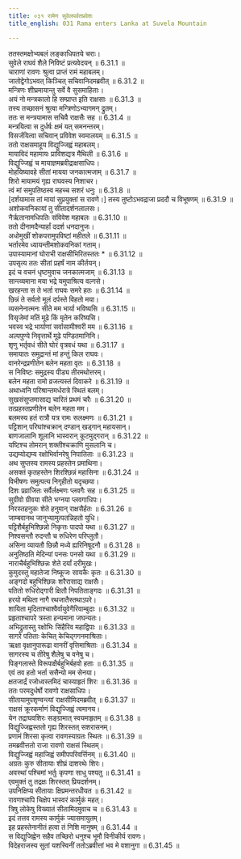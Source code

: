 ```yaml
---
title: ०३१ रामेण सुवेलपर्वतप्रवेशः
title_english: 031 Rama enters Lanka at Suvela Mountain

---
```

<div class="audioEmbed"  caption="श्रीराम-हरिसीताराममूर्ति-घनपाठिभ्यां वचनम्" src="https://archive.org/download/Ramayana-recitation-Sriram-harisItArAmamUrti-Ghanapaati-v2/Kanda_6/Kanda_6_YK-031-Rama_enters_Lanka_at_Suvela_Mountain_0.mp3"></div>

ततस्तमक्षोभ्यबलं लङ्काधिपतये चराः।  
सुवेले राघवं शैले निविष्टं प्रत्यवेदयन् ॥ 6.31.1 ॥   
चाराणां रावणः श्रुत्वा प्राप्तं रामं महाबलम्।  
जातोद्वेगोऽभवत् किञ्चित् सचिवानिदमब्रवीत् ॥ 6.31.2 ॥   
मन्त्रिणः शीघ्रमायान्तु सर्वे वै सुसमाहिताः।  
अयं नो मन्त्रकालो हि सम्प्राप्त इति राक्षसाः ॥ 6.31.3 ॥   
तस्य तच्छासनं श्रुत्वा मन्त्रिणोऽभ्यागमन् द्रुतम्।  
ततः स मन्त्रयामास सचिवै राक्षसैः सह ॥ 6.31.4 ॥   
मन्त्रयित्वा स दुर्धर्षः क्षमं यत् समनन्तरम्।  
विसर्जयित्वा सचिवान् प्रविवेश स्वमालयम् ॥ 6.31.5 ॥   
ततो राक्षसमाहूय विद्युज्जिह्वं महाबलम्।  
मायाविदं महामायः प्राविशद्यत्र मैथिली ॥ 6.31.6 ॥   
विद्युज्जिह्वं च मायाज्ञमब्रवीद्राक्षसाधिपः।  
मोहयिष्यावहे सीतां मायया जनकात्मजाम् ॥ 6.31.7 ॥   
शिरो मायामयं गृह्य राघवस्य निशाचर।  
त्वं मां समुपतिष्ठस्व महच्च सशरं धनुः ॥ 6.31.8 ॥   
[दर्शयामास तां मायां सुप्रयुक्तां स रावणे।] तस्य तुष्टोऽभवद्राजा प्रददौ च विभूषणम् ॥ 6.31.9 ॥   
अशोकवनिकायां तु सीतादर्शनलालसः।  
नैर्ऋतानामधिपतिः संविवेश महाबलः ॥ 6.31.10 ॥   
ततो दीनामदैन्यार्हां ददर्श धनदानुजः।  
अधोमुखीं शोकपरामुपविष्टां महीतले ॥ 6.31.11 ॥   
भर्तारमेव ध्यायन्तीमशोकवनिकां गताम्।  
उपास्यामानां घोराभी राक्षसीभिरितस्ततः * ॥ 6.31.12 ॥   
उपसृत्य ततः सीतां प्रहर्षं नाम कीर्तयन्।  
इदं च वचनं धृष्टमुवाच जनकात्मजाम् ॥ 6.31.13 ॥   
सान्त्व्यमाना मया भद्रे यमुपाश्रित्य वल्गसे।  
खरहन्ता स ते भर्ता राघवः समरे हतः ॥ 6.31.14 ॥   
छिन्नं ते सर्वतो मूलं दर्पस्ते विहतो मया।  
व्यसनेनात्मनः सीते मम भार्या भविष्यसि ॥ 6.31.15 ॥   
विसृजेमां मतिं मूढे किं मृतेन करिष्यसि।  
भवस्व भद्रे भार्याणां सर्वासामीश्वरी मम ॥ 6.31.16 ॥   
अल्पपुण्ये निवृत्तार्थे मूढे पण्डितमानिनि।  
शृणु भर्तृवधं सीते घोरं वृत्रवधं यथा ॥ 6.31.17 ॥   
समायातः समुद्रान्तं मां हन्तुं किल राघवः।  
वानरेन्द्रप्रणीतेन बलेन महता वृतः ॥ 6.31.18 ॥   
स निविष्टः समुद्रस्य पीड्य तीरमथोत्तरम्।  
बलेन महता रामो व्रजत्यस्तं दिवाकरे ॥ 6.31.19 ॥   
अथाध्वनि परिश्रान्तमर्धरात्रे स्थितं बलम्।  
सुखसंसुप्तमासाद्य चारितं प्रथमं चरैः ॥ 6.31.20 ॥   
तत्प्रहस्तप्रणीतेन बलेन महता मम।  
बलमस्य हतं रात्रौ यत्र रामः सलक्ष्मणः ॥ 6.31.21 ॥   
पट्टिशान् परिघांश्चक्रान् दण्डान् खड्गान् महायसान्।  
बाणजालानि शूलानि भास्वरान् कूटमुद्गरान् ॥ 6.31.22 ॥   
यष्टिश्च तोमरान् शक्तीश्चक्राणि मुसलानि च।  
उद्यम्योद्यम्य रक्षोभिर्वानरेषु निपातिताः ॥ 6.31.23 ॥   
अथ सुप्तस्य रामस्य प्रहस्तेन प्रमाथिना।  
असक्तं कृतहस्तेन शिरश्छिन्नं महासिना ॥ 6.31.24 ॥   
विभीषणः समुत्पत्य निगृहीतो यदृच्छया।  
दिशः प्रव्राजितः सर्वैर्लक्ष्मणः प्लवगैः सह ॥ 6.31.25 ॥   
सुग्रीवो ग्रीवया सीते भग्नया प्लवगाधिपः।  
निरस्तहनुकः शेते हनुमान् राक्षसैर्हतः ॥ 6.31.26 ॥   
जाम्बवानथ जानुभ्यामुत्पतन्निहतो युधि।  
पट्टिशैर्बहुभिश्छिन्नो निकृत्तः पादपो यथा ॥ 6.31.27 ॥   
निश्वसन्तौ रुदन्तौ च रुधिरेण परिप्लुतौ।  
असिना व्यायतौ छिन्नौ मध्ये ह्यरिनिषूदनौ ॥ 6.31.28 ॥   
अनुतिष्ठति मेदिन्यां पनसः पनसो यथा ॥ 6.31.29 ॥   
नाराचैर्बहुभिश्छिन्नः शेते दर्यां दरीमुखः।  
कुमुदस्तु महातेजा निष्कूजः सायकैः कृतः ॥ 6.31.30 ॥   
अङ्गदो बहुभिश्छिन्नः शरैरासाद्य राक्षसैः।  
पतितो रुधिरोद्गारी क्षितौ निपतिताङ्गदः ॥ 6.31.31 ॥   
हरयो मथिता नागै रथजातैस्तथाऽपरे।  
शायिता मृदिताश्चाश्वैर्वायुवेगैरिवाम्बुदाः ॥ 6.31.32 ॥   
प्रहृताश्चापरे त्रस्ता हन्यमाना जघन्यतः।  
अभिद्रुतास्तु रक्षोभिः सिंहैरिव महाद्विपाः ॥ 6.31.33 ॥   
सागरे पतिताः केचित् केचिद्गगनमाश्रिताः।  
ऋक्षा वृक्षानुपारूढा वानरीं वृत्तिमाश्रिताः ॥ 6.31.34 ॥   
सागरस्य च तीरेषु शैलेषु च वनेषु च।  
पिङ्गलास्ते विरूपाक्षैर्बहुभिर्बहवो हताः ॥ 6.31.35 ॥   
एवं तव हतो भर्ता ससैन्यो मम सेनया।  
क्षतजार्द्रं रजोध्वस्तमिदं चास्याहृतं शिरः ॥ 6.31.36 ॥   
ततः परमदुर्धर्षो रावणो राक्षसाधिपः।  
सीतायामुपशृण्वन्त्यां राक्षसीमिदमब्रवीत् ॥ 6.31.37 ॥   
राक्षसं क्रूरकर्माणं विद्युज्जिह्वं त्वमानय।  
येन तद्राघवशिरः सङ्ग्रामात् स्वयमाहृतम् ॥ 6.31.38 ॥   
विद्युज्जिह्वस्ततो गृह्य शिरस्तत् सशरासनम्।  
प्रणामं शिरसा कृत्वा रावणस्याग्रतः स्थितः ॥ 6.31.39 ॥   
तमब्रवीत्ततो राजा रावणो राक्षसं स्थितम्।  
विद्युज्जिह्वं महाजिह्वं समीपपरिवर्त्तिनम् ॥ 6.31.40 ॥   
अग्रतः कुरु सीतायाः शीघ्रं दाशरथेः शिरः।  
अवस्थां पश्चिमां भर्तुः कृपणा साधु पश्यतु ॥ 6.31.41 ॥   
एवमुक्तं तु तद्रक्षः शिरस्तत् प्रियदर्शनम्।  
उपनिक्षिप्य सीतायाः क्षिप्रमन्तरधीयत ॥ 6.31.42 ॥   
रावणश्चापि चिक्षेप भास्वरं कार्मुकं महत्।  
त्रिषु लोकेषु विख्यातं सीतामिदमुवाच च ॥ 6.31.43 ॥   
इदं तत्तव रामस्य कार्मुकं ज्यासमायुतम्।  
इह प्रहस्तेनानीतं हत्वा तं निशि मानुषम् ॥ 6.31.44 ॥   
स विद्युजिह्वेन सहैव तच्छिरो धनुश्च भूमौ विनीकीर्य रावणः।  
विदेहराजस्य सुतां यशस्विनीं ततोऽब्रवीत्तां भव मे वशानुगा ॥ 6.31.45 ॥   